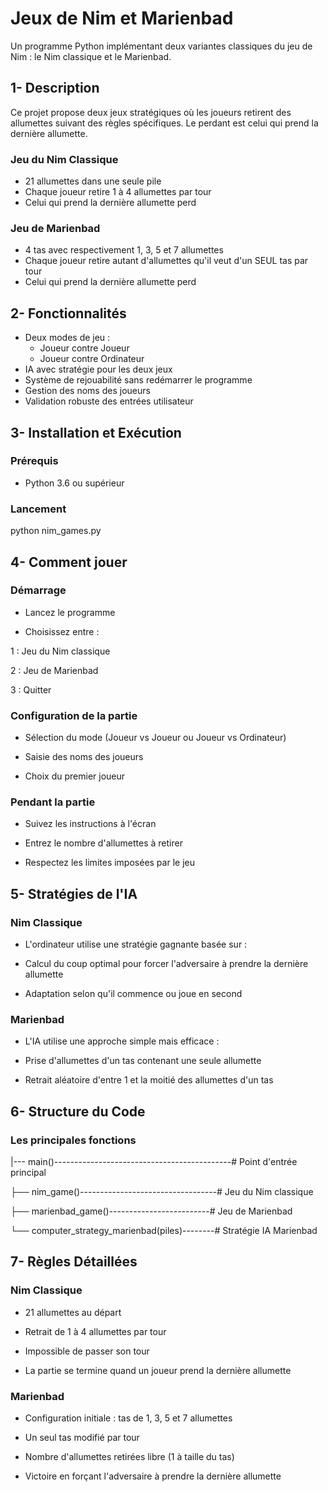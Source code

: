 # Jeux de Nim et Marienbad

Un programme Python implémentant deux variantes classiques du jeu de Nim : le Nim classique et le Marienbad.

## 1- Description
Ce projet propose deux jeux stratégiques où les joueurs retirent des allumettes suivant des règles spécifiques. Le perdant est celui qui prend la dernière allumette.

### Jeu du Nim Classique
- 21 allumettes dans une seule pile
- Chaque joueur retire 1 à 4 allumettes par tour
- Celui qui prend la dernière allumette perd
### Jeu de Marienbad
- 4 tas avec respectivement 1, 3, 5 et 7 allumettes
- Chaque joueur retire autant d'allumettes qu'il veut d'un SEUL tas par tour
- Celui qui prend la dernière allumette perd
## 2- Fonctionnalités
- Deux modes de jeu :
  - Joueur contre Joueur
  - Joueur contre Ordinateur
- IA avec stratégie pour les deux jeux
- Système de rejouabilité sans redémarrer le programme
- Gestion des noms des joueurs
- Validation robuste des entrées utilisateur
## 3- Installation et Exécution
### Prérequis
- Python 3.6 ou supérieur
### Lancement
python nim_games.py
## 4- Comment jouer
### Démarrage
- Lancez le programme

- Choisissez entre :

1 : Jeu du Nim classique

2 : Jeu de Marienbad

3 : Quitter

### Configuration de la partie
- Sélection du mode (Joueur vs Joueur ou Joueur vs Ordinateur)

- Saisie des noms des joueurs

- Choix du premier joueur

### Pendant la partie
- Suivez les instructions à l'écran

- Entrez le nombre d'allumettes à retirer

- Respectez les limites imposées par le jeu

## 5- Stratégies de l'IA
### Nim Classique
- L'ordinateur utilise une stratégie gagnante basée sur :

- Calcul du coup optimal pour forcer l'adversaire à prendre la dernière allumette

- Adaptation selon qu'il commence ou joue en second

### Marienbad
- L'IA utilise une approche simple mais efficace :

- Prise d'allumettes d'un tas contenant une seule allumette

- Retrait aléatoire d'entre 1 et la moitié des allumettes d'un tas

## 6- Structure du Code
### Les principales fonctions
|--- main()--------------------------------------------# Point d'entrée principal

├── nim_game()----------------------------------# Jeu du Nim classique

├── marienbad_game()-------------------------# Jeu de Marienbad

└── computer_strategy_marienbad(piles)--------# Stratégie IA Marienbad

## 7- Règles Détaillées
### Nim Classique
- 21 allumettes au départ

- Retrait de 1 à 4 allumettes par tour

- Impossible de passer son tour

- La partie se termine quand un joueur prend la dernière allumette

### Marienbad
- Configuration initiale : tas de 1, 3, 5 et 7 allumettes

- Un seul tas modifié par tour

- Nombre d'allumettes retirées libre (1 à taille du tas)

- Victoire en forçant l'adversaire à prendre la dernière allumette


